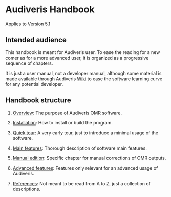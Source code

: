 ---
---
# Audiveris Handbook

Applies to Version 5.1

## Intended audience
This handbook is meant for Audiveris user.
To ease the reading for a new comer as for a more advanced user, it is organized
as a progressive sequence of chapters.

It is just a user manual, not a developer manual, although some material is made available through
Audiveris [Wiki](https://github.com/Audiveris/audiveris/wiki) to ease the software learning curve
for any potential developer.

## Handbook structure

1. [Overview](/overview.md):
The purpose of Audiveris OMR software.

2. [Installation](/install/README.md):
How to install or build the program.

3. [Quick tour](/quick/README.md):
A very early tour, just to introduce a minimal usage of the software.

4. [Main features](/main/README.md):
Thorough description of software main features.

5. [Manual edition](/edition/README.md):
Specific chapter for manual corrections of OMR outputs.

6. [Advanced features](/advanced/README.md):
Features only relevant for an advanced usage of Audiveris.

7. [References](/references.md):
Not meant to be read from A to Z, just a collection of descriptions.
